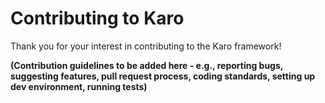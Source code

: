 # Contributing to Karo

Thank you for your interest in contributing to the Karo framework!

**(Contribution guidelines to be added here - e.g., reporting bugs, suggesting features, pull request process, coding standards, setting up dev environment, running tests)**